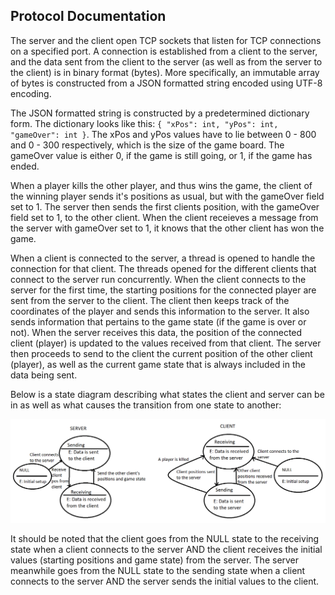 ## Protocol Documentation
The server and the client open TCP sockets that listen for TCP connections on a specified port. A connection is established from a client to the server, and the data sent from the client to the server (as well as from the server to the client) is in binary format (bytes). More specifically, an immutable array of bytes is constructed from a JSON formatted string encoded using UTF-8 encoding.

The JSON formatted string is constructed by a predetermined dictionary form. The dictionary looks like this: 
`{ "xPos": int, "yPos": int, "gameOver": int }`. The xPos and yPos values have to lie between 0 - 800 and 0 - 300 respectively, which is the size of the game board. The gameOver value is either 0, if the game is still going, or 1, if the game has ended. 

When a player kills the other player, and thus wins the game, the client of the winning player sends it's positions as usual, but with the gameOver field set to 1. The server then sends the first clients position, with the gameOver field set to 1, to the other client. When the client receieves a message from the server with gameOver set to 1, it knows that the other client has won the game. 

When a client is connected to the server, a thread is opened to handle the connection for that client. The threads opened for the different clients that connect to the server run concurrently. When the client connects to the server for the first time, the starting positions for the connected player are sent from the server to the client. The client then keeps track of the coordinates of the player and sends this information to the server. It also sends information that pertains to the game state (if the game is over or not). When the server receives this data, the position of the connected client (player) is updated to the values received from that client. The server then proceeds to send to the client the current position of the other client (player), as well as the current game state that is always included in the data being sent.

Below is a state diagram describing what states the client and server can be in as well as what causes the transition from one state to another:

![state diagram](state-diagram.png "state diagram")

It should be noted that the client goes from the NULL state to the receiving state when a client connects to the server AND the client receives the initial values (starting positions and game state) from the server. The server meanwhile goes from the NULL state to the sending state when a client connects to the server AND the server sends the initial values to the client.



